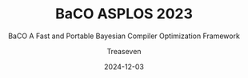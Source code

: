 ---
layout:     post
title:      BaCO ASPLOS 2023
subtitle:   BaCO A Fast and Portable Bayesian Compiler Optimization Framework
date:       2024-12-03
author:     Treaseven
header-img: img/bg23.jpg
catalog: true
tags:
    - Compiler Optimizations
    - Bayesian Optimization
    - Autotuning
---
